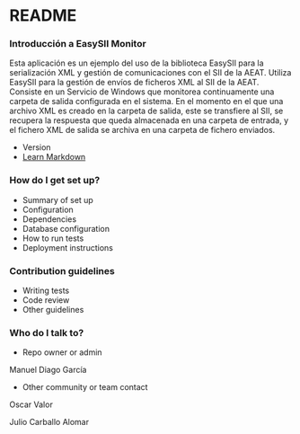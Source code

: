 # README #

### Introducción a EasySII Monitor ###

Esta aplicación es un ejemplo del uso de la biblioteca EasySII para la serialización XML y gestión de comunicaciones con el SII de la AEAT. Utiliza EasySII para la gestión de envíos de ficheros XML al SII de la AEAT. Consiste en un Servicio de Windows que monitorea continuamente una carpeta de salida configurada en el sistema. En el momento en el que una archivo XML es creado en la carpeta de salida, este se transfiere al SII, se recupera la respuesta que queda almacenada en una carpeta de entrada, y el fichero XML de salida se archiva en una carpeta de fichero enviados.

* Version
* [Learn Markdown](https://bitbucket.org/tutorials/markdowndemo)

### How do I get set up? ###

* Summary of set up
* Configuration
* Dependencies
* Database configuration
* How to run tests
* Deployment instructions

### Contribution guidelines ###

* Writing tests
* Code review
* Other guidelines

### Who do I talk to? ###

* Repo owner or admin

Manuel Diago García

* Other community or team contact

Oscar Valor

Julio Carballo Alomar
